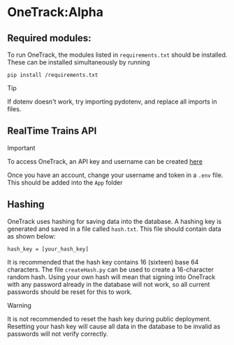 # OneTrack:Alpha

## Required modules:

To run OneTrack, the modules listed in `requirements.txt` should be installed. These can be installed simultaneously by running

```
pip install /requirements.txt
```

> [!TIP]
> If dotenv doesn't work, try importing pydotenv, and replace all imports in files.

## RealTime Trains API

> [!IMPORTANT]
> To access OneTrack, an API key and username can be created [here](https://api.rtt.io/accounts/register)
>
> Once you have an account, change your username and token in a `.env` file. This should be added into the `App` folder

## Hashing

OneTrack uses hashing for saving data into the database. A hashing key is generated and saved in a file called `hash.txt`. This file should contain data as shown below:

```
hash_key = [your_hash_key]
```

It is recommended that the hash key contains 16 (sixteen) base 64 characters. The file `createHash.py` can be used to create a 16-character random hash. Using your own hash will mean that signing into OneTrack with any password already in the database will not work, so all current passwords should be reset for this to work.

> [!WARNING]
> It is not recommended to reset the hash key during public deployment. Resetting your hash key will cause all data in the database to be invalid as passwords will not verify correctly.
